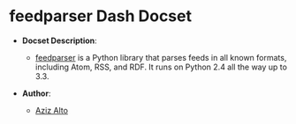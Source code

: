 feedparser Dash Docset
=======================

- __Docset Description__:
    - [feedparser](https://pythonhosted.org/feedparser/) is a Python library that parses feeds in all known formats, including Atom, RSS, and RDF. It runs on Python 2.4 all the way up to 3.3.


- __Author__:
    - [Aziz Alto](https://github.com/iamaziz)
